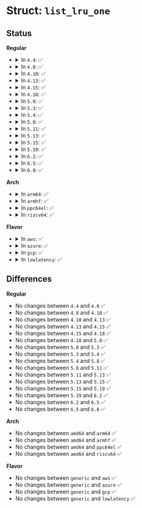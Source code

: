 # Struct: <code>list_lru_one</code>

## Status
<b>Regular</b>
<ul>
<li>
<details>
<summary>In <code>4.4</code>: ✅</summary>

```c
struct list_lru_one {
    struct list_head list;
    long int nr_items;
};
```
</details>
</li>
<li>
<details>
<summary>In <code>4.8</code>: ✅</summary>

```c
struct list_lru_one {
    struct list_head list;
    long int nr_items;
};
```
</details>
</li>
<li>
<details>
<summary>In <code>4.10</code>: ✅</summary>

```c
struct list_lru_one {
    struct list_head list;
    long int nr_items;
};
```
</details>
</li>
<li>
<details>
<summary>In <code>4.13</code>: ✅</summary>

```c
struct list_lru_one {
    struct list_head list;
    long int nr_items;
};
```
</details>
</li>
<li>
<details>
<summary>In <code>4.15</code>: ✅</summary>

```c
struct list_lru_one {
    struct list_head list;
    long int nr_items;
};
```
</details>
</li>
<li>
<details>
<summary>In <code>4.18</code>: ✅</summary>

```c
struct list_lru_one {
    struct list_head list;
    long int nr_items;
};
```
</details>
</li>
<li>
<details>
<summary>In <code>5.0</code>: ✅</summary>

```c
struct list_lru_one {
    struct list_head list;
    long int nr_items;
};
```
</details>
</li>
<li>
<details>
<summary>In <code>5.3</code>: ✅</summary>

```c
struct list_lru_one {
    struct list_head list;
    long int nr_items;
};
```
</details>
</li>
<li>
<details>
<summary>In <code>5.4</code>: ✅</summary>

```c
struct list_lru_one {
    struct list_head list;
    long int nr_items;
};
```
</details>
</li>
<li>
<details>
<summary>In <code>5.8</code>: ✅</summary>

```c
struct list_lru_one {
    struct list_head list;
    long int nr_items;
};
```
</details>
</li>
<li>
<details>
<summary>In <code>5.11</code>: ✅</summary>

```c
struct list_lru_one {
    struct list_head list;
    long int nr_items;
};
```
</details>
</li>
<li>
<details>
<summary>In <code>5.13</code>: ✅</summary>

```c
struct list_lru_one {
    struct list_head list;
    long int nr_items;
};
```
</details>
</li>
<li>
<details>
<summary>In <code>5.15</code>: ✅</summary>

```c
struct list_lru_one {
    struct list_head list;
    long int nr_items;
};
```
</details>
</li>
<li>
<details>
<summary>In <code>5.19</code>: ✅</summary>

```c
struct list_lru_one {
    struct list_head list;
    long int nr_items;
};
```
</details>
</li>
<li>
<details>
<summary>In <code>6.2</code>: ✅</summary>

```c
struct list_lru_one {
    struct list_head list;
    long int nr_items;
};
```
</details>
</li>
<li>
<details>
<summary>In <code>6.5</code>: ✅</summary>

```c
struct list_lru_one {
    struct list_head list;
    long int nr_items;
};
```
</details>
</li>
<li>
<details>
<summary>In <code>6.8</code>: ✅</summary>

```c
struct list_lru_one {
    struct list_head list;
    long int nr_items;
};
```
</details>
</li>
</ul>
<b>Arch</b>
<ul>
<li>
<details>
<summary>In <code>arm64</code>: ✅</summary>

```c
struct list_lru_one {
    struct list_head list;
    long int nr_items;
};
```
</details>
</li>
<li>
<details>
<summary>In <code>armhf</code>: ✅</summary>

```c
struct list_lru_one {
    struct list_head list;
    long int nr_items;
};
```
</details>
</li>
<li>
<details>
<summary>In <code>ppc64el</code>: ✅</summary>

```c
struct list_lru_one {
    struct list_head list;
    long int nr_items;
};
```
</details>
</li>
<li>
<details>
<summary>In <code>riscv64</code>: ✅</summary>

```c
struct list_lru_one {
    struct list_head list;
    long int nr_items;
};
```
</details>
</li>
</ul>
<b>Flavor</b>
<ul>
<li>
<details>
<summary>In <code>aws</code>: ✅</summary>

```c
struct list_lru_one {
    struct list_head list;
    long int nr_items;
};
```
</details>
</li>
<li>
<details>
<summary>In <code>azure</code>: ✅</summary>

```c
struct list_lru_one {
    struct list_head list;
    long int nr_items;
};
```
</details>
</li>
<li>
<details>
<summary>In <code>gcp</code>: ✅</summary>

```c
struct list_lru_one {
    struct list_head list;
    long int nr_items;
};
```
</details>
</li>
<li>
<details>
<summary>In <code>lowlatency</code>: ✅</summary>

```c
struct list_lru_one {
    struct list_head list;
    long int nr_items;
};
```
</details>
</li>
</ul>

## Differences
<b>Regular</b>
<ul>
<li>
No changes between <code>4.4</code> and <code>4.8</code> ✅
</li>
<li>
No changes between <code>4.8</code> and <code>4.10</code> ✅
</li>
<li>
No changes between <code>4.10</code> and <code>4.13</code> ✅
</li>
<li>
No changes between <code>4.13</code> and <code>4.15</code> ✅
</li>
<li>
No changes between <code>4.15</code> and <code>4.18</code> ✅
</li>
<li>
No changes between <code>4.18</code> and <code>5.0</code> ✅
</li>
<li>
No changes between <code>5.0</code> and <code>5.3</code> ✅
</li>
<li>
No changes between <code>5.3</code> and <code>5.4</code> ✅
</li>
<li>
No changes between <code>5.4</code> and <code>5.8</code> ✅
</li>
<li>
No changes between <code>5.8</code> and <code>5.11</code> ✅
</li>
<li>
No changes between <code>5.11</code> and <code>5.13</code> ✅
</li>
<li>
No changes between <code>5.13</code> and <code>5.15</code> ✅
</li>
<li>
No changes between <code>5.15</code> and <code>5.19</code> ✅
</li>
<li>
No changes between <code>5.19</code> and <code>6.2</code> ✅
</li>
<li>
No changes between <code>6.2</code> and <code>6.5</code> ✅
</li>
<li>
No changes between <code>6.5</code> and <code>6.8</code> ✅
</li>
</ul>
<b>Arch</b>
<ul>
<li>
No changes between <code>amd64</code> and <code>arm64</code> ✅
</li>
<li>
No changes between <code>amd64</code> and <code>armhf</code> ✅
</li>
<li>
No changes between <code>amd64</code> and <code>ppc64el</code> ✅
</li>
<li>
No changes between <code>amd64</code> and <code>riscv64</code> ✅
</li>
</ul>
<b>Flavor</b>
<ul>
<li>
No changes between <code>generic</code> and <code>aws</code> ✅
</li>
<li>
No changes between <code>generic</code> and <code>azure</code> ✅
</li>
<li>
No changes between <code>generic</code> and <code>gcp</code> ✅
</li>
<li>
No changes between <code>generic</code> and <code>lowlatency</code> ✅
</li>
</ul>
